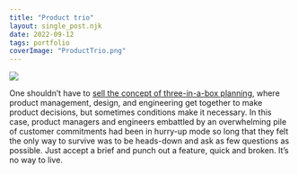 ```yaml
---
title: "Product trio"
layout: single_post.njk
date: 2022-09-12
tags: portfolio
coverImage: "ProductTrio.png"
---
```


![](images/ProductTrio.png)

One shouldn’t have to [sell the concept of three-in-a-box planning](https://misc.jonplummer.com/portfolio/Product%20Trio.pdf), where product management, design, and engineering get together to make product decisions, but sometimes conditions make it necessary. In this case, product managers and engineers embattled by an overwhelming pile of customer commitments had been in hurry-up mode so long that they felt the only way to survive was to be heads-down and ask as few questions as possible. Just accept a brief and punch out a feature, quick and broken. It’s no way to live.
